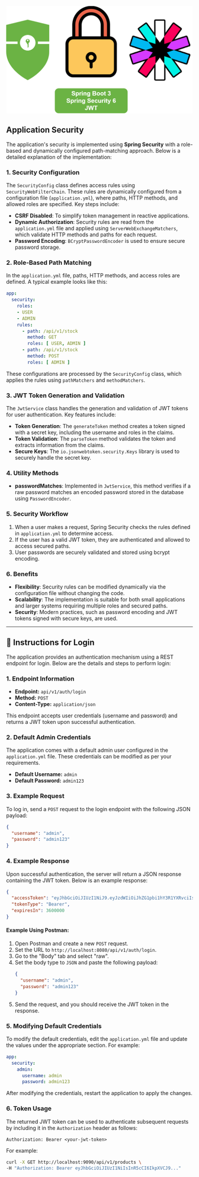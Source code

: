 <img src="SpringSecurity.png" alt="Spring Security">

## Application Security

The application's security is implemented using **Spring Security** with a role-based and dynamically configured path-matching approach. Below is a detailed explanation of the implementation:

 ### 1. Security Configuration
The `SecurityConfig` class defines access rules using `SecurityWebFilterChain`. These rules are dynamically configured from a configuration file (`application.yml`), where paths, HTTP methods, and allowed roles are specified. Key steps include:

- **CSRF Disabled**: To simplify token management in reactive applications.
- **Dynamic Authorization**: Security rules are read from the `application.yml` file and applied using `ServerWebExchangeMatchers`, which validate HTTP methods and paths for each request.
- **Password Encoding**: `BCryptPasswordEncoder` is used to ensure secure password storage.

### 2. Role-Based Path Matching
In the `application.yml` file, paths, HTTP methods, and access roles are defined. A typical example looks like this:

```yaml
app:
  security:
    roles:
    - USER
    - ADMIN
    rules:
      - path: /api/v1/stock
        method: GET
        roles: [ USER, ADMIN ]
      - path: /api/v1/stock
        method: POST
        roles: [ ADMIN ]
```

These configurations are processed by the `SecurityConfig` class, which applies the rules using `pathMatchers` and `methodMatchers`.

### 3. JWT Token Generation and Validation
The `JwtService` class handles the generation and validation of JWT tokens for user authentication. Key features include:

- **Token Generation**: The `generateToken` method creates a token signed with a secret key, including the username and roles in the claims.
- **Token Validation**: The `parseToken` method validates the token and extracts information from the claims.
- **Secure Keys**: The `io.jsonwebtoken.security.Keys` library is used to securely handle the secret key.

### 4. Utility Methods
- **passwordMatches**: Implemented in `JwtService`, this method verifies if a raw password matches an encoded password stored in the database using `PasswordEncoder`.

### 5. Security Workflow
1. When a user makes a request, Spring Security checks the rules defined in `application.yml` to determine access.
2. If the user has a valid JWT token, they are authenticated and allowed to access secured paths.
3. User passwords are securely validated and stored using bcrypt encoding.

### 6. Benefits
- **Flexibility**: Security rules can be modified dynamically via the configuration file without changing the code.
- **Scalability**: The implementation is suitable for both small applications and larger systems requiring multiple roles and secured paths.
- **Security**: Modern practices, such as password encoding and JWT tokens signed with secure keys, are used.

---

## 🔐 Instructions for Login

The application provides an authentication mechanism using a REST endpoint for login. Below are the details and steps to perform login:

### 1. Endpoint Information

- **Endpoint:** `api/v1/auth/login`
- **Method:** `POST`
- **Content-Type:** `application/json`

This endpoint accepts user credentials (username and password) and returns a JWT token upon successful authentication.

### 2. Default Admin Credentials

The application comes with a default admin user configured in the `application.yml` file. These credentials can be modified as per your requirements.

- **Default Username:** `admin`
- **Default Password:** `admin123`

### 3. Example Request

To log in, send a `POST` request to the login endpoint with the following JSON payload:

```json
{
  "username": "admin",
  "password": "admin123"
}
```

### 4. Example Response

Upon successful authentication, the server will return a JSON response containing the JWT token. Below is an example response:

```json
{
  "accessToken": "eyJhbGciOiJIUzI1NiJ9.eyJzdWIiOiJhZG1pbi1hY3R1YXRvciIsInJvbGVzIjoiUk9MRV9BQ1RVQVRPUiIsImlhdCI6MTc0Njk4Mjk4NywiZXhwIjoxNzQ2OTg2NTg3fQ.IUrsEaFngmjrRKenxNR5hp7KVhK6P8LJi90WakEXl-U",
  "tokenType": "Bearer",
  "expiresIn": 3600000
}
```

#### Example Using Postman:
1. Open Postman and create a new `POST` request.
2. Set the URL to `http://localhost:8080/api/v1/auth/login`.
3. Go to the "Body" tab and select "raw".
4. Set the body type to `JSON` and paste the following payload:
   ```json
   {
     "username": "admin",
     "password": "admin123"
   }
   ```
5. Send the request, and you should receive the JWT token in the response.

### 5. Modifying Default Credentials

To modify the default credentials, edit the `application.yml` file and update the values under the appropriate section. For example:

```yaml
app:
  security:
    admin:
      username: admin
      password: admin123
```

After modifying the credentials, restart the application to apply the changes.

### 6. Token Usage

The returned JWT token can be used to authenticate subsequent requests by including it in the `Authorization` header as follows:

```
Authorization: Bearer <your-jwt-token>
```

For example:

```bash
curl -X GET http://localhost:9090/api/v1/products \
-H "Authorization: Bearer eyJhbGciOiJIUzI1NiIsInR5cCI6IkpXVCJ9..."
```
